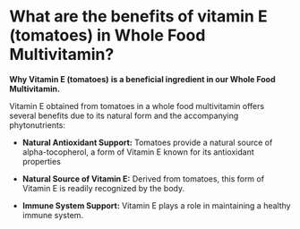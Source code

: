 # What are the benefits of vitamin E (tomatoes) in Whole Food Multivitamin?

**Why Vitamin E (tomatoes)** **is a beneficial ingredient in our Whole Food Multivitamin.**

Vitamin E obtained from tomatoes in a whole food multivitamin offers several benefits due to its natural form and the accompanying phytonutrients: 

- **Natural Antioxidant Support:** Tomatoes provide a natural source of alpha-tocopherol, a form of Vitamin E known for its antioxidant properties 

- **Natural Source of Vitamin E:** Derived from tomatoes, this form of Vitamin E is readily recognized by the body. 

- **Immune System Support:** Vitamin E plays a role in maintaining a healthy immune system.